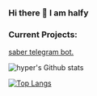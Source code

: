 ### Hi there 👋 I am halfy


  ### Current Projects: 
<a href="https://github.com/hyper-ub/saber"> saber telegram bot.</a>

![hyper's Github stats](https://github-readme-stats.vercel.app/api?username=hyper-ub&show_icons=true&theme=red)

[![Top Langs](https://github-readme-stats.vercel.app/api/top-langs/?username=hyper-ub&hide=dockerfile)](https://github.com/hyper-ub)


